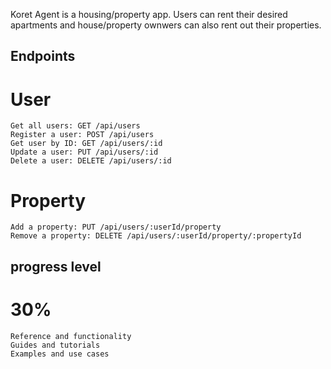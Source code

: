 Koret Agent is a housing/property app.
Users can rent their desired apartments and house/property ownwers can also rent out their properties.

## Endpoints

# User
    Get all users: GET /api/users
    Register a user: POST /api/users
    Get user by ID: GET /api/users/:id
    Update a user: PUT /api/users/:id
    Delete a user: DELETE /api/users/:id

# Property
    Add a property: PUT /api/users/:userId/property
    Remove a property: DELETE /api/users/:userId/property/:propertyId

## progress level
# 30%



    Reference and functionality
    Guides and tutorials
    Examples and use cases
